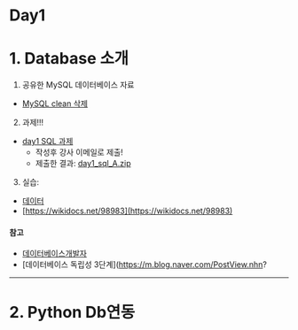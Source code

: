 # Day1

# 1. Database 소개

1. 공유한 MySQL 데이터베이스 자료

 - [MySQL clean 삭제](https://answers.microsoft.com/en-us/windows/forum/windows_other-windows_programs/how-to-completely-uninstall-mysql/e90e1344-7b90-4319-8b2f-77b271ae66ed)


2. 과제!!!
 - [day1 SQL 과제](./day1_sql_ex1.sql)
    - 작성후 강사 이메일로 제출!
    - 제출한 결과: [day1_sql_A.zip](./day1_sql_A.zip)

3. 실습:
 - [데이터 ](https://wikidocs.net/98960)
 - [https://wikidocs.net/98983](https://wikidocs.net/98983)

#### 참고

 - [데이터베이스개발자](http://www.saramin.co.kr/zf_user/cms/job-information/view?idx=20240&dtlGb=1)
 - [데이터베이스 독립성 3단계](https://m.blog.naver.com/PostView.nhn?

---

# 2. Python Db연동